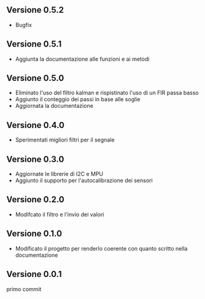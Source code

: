 ## Versione 0.5.2
- Bugfix

## Versione 0.5.1
- Aggiunta la documentazione alle funzioni e ai metodi

## Versione 0.5.0
- Eliminato l'uso del filtro kalman e rispistinato l'uso di un FIR passa basso
- Aggiunto il conteggio dei passi in base alle soglie
- Aggiornata la documentazione

## Versione 0.4.0
- Sperimentati migliori filtri per il segnale

## Versione 0.3.0
- Aggiornate le librerie di I2C e MPU
- Aggiunto il supporto per l'autocalibrazione dei sensori

## Versione 0.2.0
- Modifcato il filtro e l'invio dei valori

## Versione 0.1.0
- Modificato il progetto per renderlo coerente con quanto scritto nella documentazione

## Versione 0.0.1
primo commit